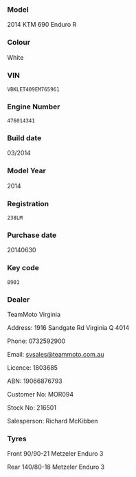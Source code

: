 ### Model

2014 KTM 690 Enduro R

### Colour

White

### VIN

`VBKLET409EM765961`

### Engine Number

`476014341`

### Build date

03/2014

### Model Year

2014

### Registration

`238LM`

### Purchase date

20140630

### Key code

`8901`

### Dealer

TeamMoto Virginia

Address: 1916 Sandgate Rd Virginia Q 4014

Phone: 0732592900

Email: svsales@teammoto.com.au

Licence: 1803685

ABN: 19066876793

Customer No: MOR094

Stock No: 216501

Salesperson: Richard McKibben

### Tyres

Front 90/90-21 Metzeler Enduro 3

Rear 140/80-18 Metzeler Enduro 3


